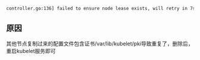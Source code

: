 ```bash
controller.go:136] failed to ensure node lease exists, will retry in 7s, error: leases.coordination.k8s.io "10.202.43.114" is forbidden: User "system:node:k8s-node-1" cannot get resource "leases" in API group "coordination.k8s.io" in the namespace "kube-node-lease": can only access node lease with the same name as the requesting node
```

## 原因

其他节点复制过来的配置文件包含证书/var/lib/kubelet/pki导致重复了，删除后，重启kubelet服务即可